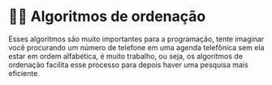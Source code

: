 # 👨‍💻 Algoritmos de ordenação
Esses algoritmos são muito importantes para a programação, tente imaginar você procurando um número de telefone em uma agenda telefônica sem ela estar em ordem alfabética, é muito trabalho, ou seja, os algoritmos de ordenação facilita esse processo para depois haver uma pesquisa mais eficiente.
